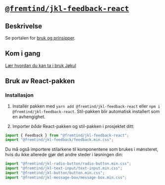 # [`@fremtind/jkl-feedback-react`](https://fremtind.github.io/jokul/komponenter/feedback)

## Beskrivelse

Se portalen for [bruk og prinsipper](https://fremtind.github.io/jokul/komponenter/feedback).

## Kom i gang

[Lær hvordan du kan ta i bruk Jøkul](https://fremtind.github.io/jokul/komigang/utvikling/)

## Bruk av React-pakken

### Installasjon

1. Installér pakken med `yarn add @fremtind/jkl-feedback-react` eller `npm i @fremtind/jkl-feedback-react`. Stil-pakken blir automatisk installert som en avhengighet.

2. Importer _både_ React-pakken og stil-pakken i prosjektet ditt:

```js
import { Feedback } from "@fremtind/jkl-feedback-react";
import "@fremtind/jkl-feedback/feedback.min.css";
```

Du må også importere stilarkene til komponentene som brukes i mønsteret, hvis du ikke allerede gjør det andre steder i løsningen din:

```js
import "@fremtind/jkl-radio-button/radio-button.min.css";
import "@fremtind/jkl-text-input/text-input.min.css";
import "@fremtind/jkl-button/button.min.css";
import "@fremtind/jkl-message-box/message-box.min.css";
```
